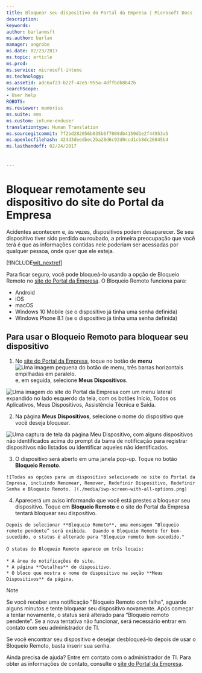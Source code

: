 ```yaml
---
title: Bloquear seu dispositivo do Portal da Empresa | Microsoft Docs
description: 
keywords: 
author: barlanmsft
ms.author: barlan
manager: angrobe
ms.date: 02/23/2017
ms.topic: article
ms.prod: 
ms.service: microsoft-intune
ms.technology: 
ms.assetid: adc6af23-b22f-42e5-955a-4dffbdb8b42b
searchScope:
- User help
ROBOTS: 
ms.reviewer: mamoriss
ms.suite: ems
ms.custom: intune-enduser
translationtype: Human Translation
ms.sourcegitcommit: 7f2bd282056b035b6f7008db4159d1e2f44953a5
ms.openlocfilehash: 424d3deedbec2ba28d6c92d0ccd1cb8dc26845b4
ms.lasthandoff: 02/24/2017


---
```


# <a name="remotely-lock-your-device-from-the-company-portal-website"></a>Bloquear remotamente seu dispositivo do site do Portal da Empresa

Acidentes acontecem e, às vezes, dispositivos podem desaparecer. Se seu dispositivo tiver sido perdido ou roubado, a primeira preocupação que você terá é que as informações contidas nele poderiam ser acessadas por qualquer pessoa, onde quer que ele esteja.

[!INCLUDE[wit_nextref](../includes/end-user-password-guidance.md)]

Para ficar seguro, você pode bloqueá-lo usando a opção de Bloqueio Remoto no [site do Portal da Empresa](http://portal.manage.microsoft.com). O Bloqueio Remoto funciona para:

* Android
* iOS
* macOS
* Windows 10 Mobile (se o dispositivo já tinha uma senha definida)
* Windows Phone 8.1 (se o dispositivo já tinha uma senha definida)

## <a name="to-use-remote-lock-to-lock-your-device"></a>Para usar o Bloqueio Remoto para bloquear seu dispositivo

1.    No [site do Portal da Empresa](http://portal.manage.microsoft.com), toque no botão de __menu__ ![Uma imagem pequena do botão de menu, três barras horizontais empilhadas em paralelo.](/Intune/whats-new/media/CP_hamburger_menu.png) e, em seguida, selecione __Meus Dispositivos__.

  ![Uma imagem do site do Portal da Empresa com um menu lateral expandido no lado esquerdo da tela, com os botões Início, Todos os Aplicativos, Meus Dispositivos, Assistência Técnica e Saída.](/media/iwp-expanded-sidebar.png)

2. Na página __Meus Dispositivos__, selecione o nome do dispositivo que você deseja bloquear.

  ![Uma captura de tela da página Meu Dispositivo, com alguns dispositivos não identificados acima do prompt da barra de notificação para registrar dispositivos não listados ou identificar aqueles não identificados.](./media/macOS_enroll_002_tap_here_banner.png)

3.    O dispositivo será aberto em uma janela pop-up. Toque no botão **Bloqueio Remoto**.

    ![Todas as opções para um dispositivo selecionado no site do Portal da Empresa, incluindo Renomear, Remover, Redefinir Dispositivo, Redefinir Senha e Bloqueio Remoto. ](./media/iwp-screen-with-all-options.png)

4.    Aparecerá um aviso informando que você está prestes a bloquear seu dispositivo. Toque em **Bloqueio Remoto** e o site do Portal da Empresa tentará bloquear seu dispositivo.

    Depois de selecionar **Bloqueio Remoto**, uma mensagem “Bloqueio remoto pendente” será exibida.  Quando o Bloqueio Remoto for bem-sucedido, o status é alterado para "Bloqueio remoto bem-sucedido."

    O status do Bloqueio Remoto aparece em três locais:

    * A área de notificações do site.
    * A página **Detalhes** do dispositivo.
    * O bloco que mostra o nome do dispositivo na seção **Meus Dispositivos** da página.

> [!Note]
> Se você receber uma notificação "Bloqueio Remoto com falha", aguarde alguns minutos e tente bloquear seu dispositivo novamente. Após começar a tentar novamente, o status será alterado para “Bloqueio remoto pendente”. Se a nova tentativa não funcionar, será necessário entrar em contato com seu administrador de TI.

Se você encontrar seu dispositivo e desejar desbloqueá-lo depois de usar o Bloqueio Remoto, basta inserir sua senha.

Ainda precisa de ajuda? Entre em contato com o administrador de TI. Para obter as informações de contato, consulte o [site do Portal da Empresa](http://portal.manage.microsoft.com).

